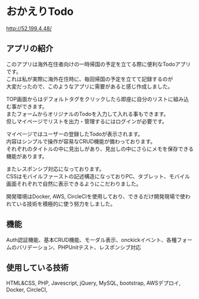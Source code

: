 # おかえりTodo  
http://52.199.4.48/

## アプリの紹介

このアプリは海外在住者向けの一時帰国の予定を立てる際に便利なTodoアプリです。  
これは私が実際に海外在住時に、毎回帰国の予定を立てて記録するのが  
大変だったので、このようなアプリに需要があると感じ作成しました。

TOP画面からはデフォルトタグをクリックしたら即座に自分のリストに組み込む事ができます。  
またフォームからオリジナルのTodoを入力して入れる事もできます。  
但しマイページでリストを出力・管理するにはログインが必要です。

マイページではユーザーの登録したTodoが表示されます。  
内容はシンプルで操作が容易なCRUD機能が備わっております。  
それぞれのタイトルの中に見出しがあり、見出しの中にさらにメモを保存できる機能があります。

またレスポンシブ対応になっております。  
CSSはモバイルファーストの記述構造になっておりPC、タブレット、モバイル画面それぞれで自然に表示できるようにこだわりました。

開発環境はDocker, AWS, CircleCIを使用しており、できるだけ開発現場で使われている技術を積極的に使う努力をしました。

## 機能

Auth認証機能、基本CRUD機能、モーダル表示、onckickイベント、各種フォームのバリデーション、PHPUnitテスト、レスポンシブ対応

## 使用している技術

HTML&CSS, PHP, Javescript, jQuery, MySQL, bootstrap, AWSデプロイ, Docker, CircleCI,
